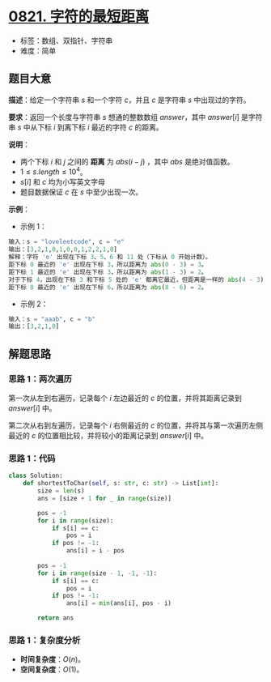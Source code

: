 # [0821. 字符的最短距离](https://leetcode.cn/problems/shortest-distance-to-a-character/)

- 标签：数组、双指针、字符串
- 难度：简单

## 题目大意

**描述**：给定一个字符串 $s$ 和一个字符 $c$，并且 $c$ 是字符串 $s$ 中出现过的字符。

**要求**：返回一个长度与字符串 $s$ 想通的整数数组 $answer$，其中 $answer[i]$ 是字符串 $s$ 中从下标 $i$ 到离下标 $i$ 最近的字符 $c$ 的距离。

**说明**：

- 两个下标 $i$ 和 $j$ 之间的 **距离** 为 $abs(i - j)$ ，其中 $abs$ 是绝对值函数。
- $1 \le s.length \le 10^4$。
- $s[i]$ 和 $c$ 均为小写英文字母
- 题目数据保证 $c$ 在 $s$ 中至少出现一次。

**示例**：

- 示例 1：

```Python
输入：s = "loveleetcode", c = "e"
输出：[3,2,1,0,1,0,0,1,2,2,1,0]
解释：字符 'e' 出现在下标 3、5、6 和 11 处（下标从 0 开始计数）。
距下标 0 最近的 'e' 出现在下标 3，所以距离为 abs(0 - 3) = 3。
距下标 1 最近的 'e' 出现在下标 3，所以距离为 abs(1 - 3) = 2。
对于下标 4，出现在下标 3 和下标 5 处的 'e' 都离它最近，但距离是一样的 abs(4 - 3) == abs(4 - 5) = 1。
距下标 8 最近的 'e' 出现在下标 6，所以距离为 abs(8 - 6) = 2。
```

- 示例 2：

```Python
输入：s = "aaab", c = "b"
输出：[3,2,1,0]
```

## 解题思路

### 思路 1：两次遍历

第一次从左到右遍历，记录每个 $i$ 左边最近的 $c$ 的位置，并将其距离记录到 $answer[i]$ 中。

第二次从右到左遍历，记录每个 $i$ 右侧最近的 $c$ 的位置，并将其与第一次遍历左侧最近的 $c$ 的位置相比较，并将较小的距离记录到 $answer[i]$ 中。

### 思路 1：代码

```Python
class Solution:
    def shortestToChar(self, s: str, c: str) -> List[int]:
        size = len(s)
        ans = [size + 1 for _ in range(size)]

        pos = -1
        for i in range(size):
            if s[i] == c:
                pos = i
            if pos != -1:
                ans[i] = i - pos
        
        pos = -1
        for i in range(size - 1, -1, -1):
            if s[i] == c:
                pos = i
            if pos != -1:
                ans[i] = min(ans[i], pos - i)

        return ans

```

### 思路 1：复杂度分析

- **时间复杂度**：$O(n)$。
- **空间复杂度**：$O(1)$。

